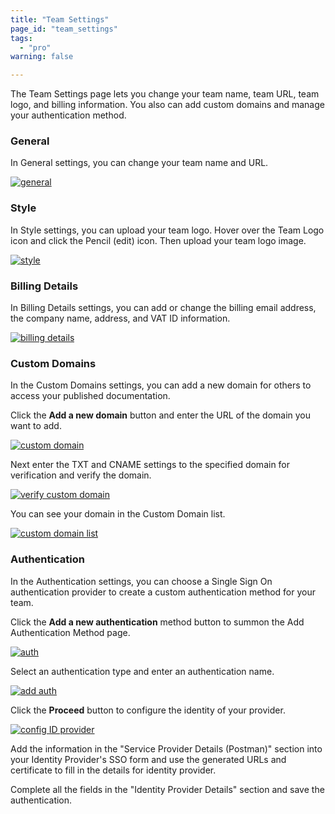 ```yaml
---
title: "Team Settings"
page_id: "team_settings"
tags: 
  - "pro"
warning: false

---
```


The Team Settings page lets you change your team name, team URL, team logo, and billing information. You also can add custom domains and manage your authentication method.  

### General

In General settings, you can change your team name and URL. 

  [![general](https://s3.amazonaws.com/postman-static-getpostman-com/postman-docs/teamSettings-general.jpeg)](https://s3.amazonaws.com/postman-static-getpostman-com/postman-docs/teamSettings-general.jpeg)
  
### Style

In Style settings, you can upload your team logo. Hover over the Team Logo icon and click the Pencil (edit) icon. Then upload your team logo image.

  [![style](https://s3.amazonaws.com/postman-static-getpostman-com/postman-docs/teamSetting-style.jpeg)](https://s3.amazonaws.com/postman-static-getpostman-com/postman-docs/teamSetting-style.jpeg)
  
### Billing Details

In Billing Details settings, you can add or change the billing email address, the company name, address, and VAT ID information.

  [![billing details](https://s3.amazonaws.com/postman-static-getpostman-com/postman-docs/teamSetting-billingDetails.jpeg)](https://s3.amazonaws.com/postman-static-getpostman-com/postman-docs/teamSetting-billingDetails.jpeg)
  
### Custom Domains
In the Custom Domains settings, you can add a new domain for others to access your published documentation. 

Click the **Add a new domain** button and enter the URL of the domain you want to add. 

[![custom domain](https://s3.amazonaws.com/postman-static-getpostman-com/postman-docs/WS-teamSetting-customDomain.png)](https://s3.amazonaws.com/postman-static-getpostman-com/postman-docs/WS-teamSetting-customDomain.png)

Next enter the TXT and CNAME settings to the specified domain for verification and verify the domain.

[![verify custom domain](https://s3.amazonaws.com/postman-static-getpostman-com/postman-docs/WS-teamSetting-verifyCustomDomain.png)](https://s3.amazonaws.com/postman-static-getpostman-com/postman-docs/WS-teamSetting-verifyCustomDomain.png)

You can see your domain in the Custom Domain list.

[![custom domain list](https://s3.amazonaws.com/postman-static-getpostman-com/postman-docs/teamSetting-customDomains.jpeg)](https://s3.amazonaws.com/postman-static-getpostman-com/postman-docs/teamSetting-customDomains.jpeg)

### Authentication

In the Authentication settings, you can choose a Single Sign On authentication provider to create a custom authentication method for your team.

Click the **Add a new authentication** method button to summon the Add Authentication Method page.

[![auth](https://s3.amazonaws.com/postman-static-getpostman-com/postman-docs/teamSettings-auth.jpeg)](https://s3.amazonaws.com/postman-static-getpostman-com/postman-docs/teamSettings-auth.jpeg)

Select an authentication type and enter an authentication name.

[![add auth](https://s3.amazonaws.com/postman-static-getpostman-com/postman-docs/WS-teamSettings-addAuthMeth.png)](https://s3.amazonaws.com/postman-static-getpostman-com/postman-docs/WS-teamSettings-addAuthMeth.png)

Click the **Proceed** button to configure the identity of your provider.

[![config ID provider](https://s3.amazonaws.com/postman-static-getpostman-com/postman-docs/WS-teamSetting-configIDProvider.png)](https://s3.amazonaws.com/postman-static-getpostman-com/postman-docs/WS-teamSetting-configIDProvider.png)

Add the information in the "Service Provider Details (Postman)" section into your Identity Provider's SSO form and use the generated URLs and certificate to fill in the details for identity provider.

Complete all the fields in the "Identity Provider Details" section and save the authentication.
